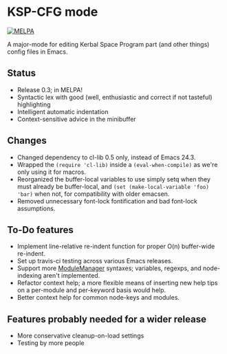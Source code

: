 # KSP-CFG mode

[![MELPA](http://melpa.org/packages/ksp-cfg-mode-badge.svg)](http://melpa.org/#/ksp-cfg-mode)

A major-mode for editing Kerbal Space Program part (and other things) config files in Emacs.

## Status

* Release 0.3; in MELPA!
* Syntactic lex with good (well, enthusiastic and correct if not tasteful) highlighting
* Intelligent automatic indentation
* Context-sensitive advice in the minibuffer

## Changes

* Changed dependency to cl-lib 0.5 only, instead of Emacs 24.3.
* Wrapped the `(require 'cl-lib)` inside a `(eval-when-compile)` as we're only using it for macros.
* Reorganized the buffer-local variables to use simply setq when they must already be buffer-local, and `(set (make-local-variable 'foo) 'bar)` when not, for compatibility with older emacsen.
* Removed unnecessary font-lock fontification and bad font-lock assumptions.

## To-Do features

* Implement line-relative re-indent function for proper O(n) buffer-wide re-indent.
* Set up travis-ci testing across various Emacs releases.
* Support more [ModuleManager](https://github.com/sarbian/ModuleManager) syntaxes; variables, regexps, and node-indexing aren't implemented.
* Refactor context help; a more flexible means of inserting new help tips on a per-module and per-keyword basis would help.
* Better context help for common node-keys and modules.

## Features probably needed for a wider release

* More conservative cleanup-on-load settings
* Testing by more people
